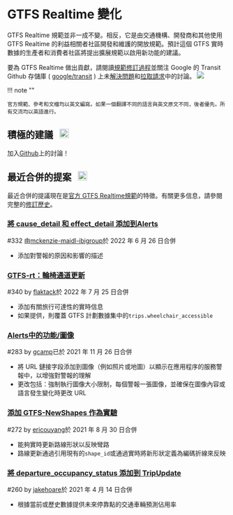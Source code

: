 # GTFS Realtime 變化

GTFS Realtime 規範並非一成不變。相反，它是由交通機構、開發商和其他使用 GTFS Realtime 的利益相關者社區開發和維護的開放規範。預計這個 GTFS 實時數據的生產者和消費者社區將提出擴展規範以啟用新功能的建議。

要為 GTFS Realtime 做出貢獻，請閱讀[規範修訂過程](../process)並關注 Google 的 Transit Github 存儲庫 ( [google/transit](https://github.com/google/transit) ) 上未[解決問題](https://github.com/google/transit/issues)和[拉取請求](https://github.com/google/transit/pulls)中的討論。 ![](../../assets/mark-github.svg)

!!! note ""

    官方規範、參考和文檔均以英文編寫。如果一個翻譯不同的語言與英文原文不同，後者優先。所有交流均以英語進行。

<!-- <br><div class="landing-page">
    <a class="button" href="../process">規範修改過程</a><a class="button" href="../guiding-principles">指導原則</a><a class="button" href="../revision-history">修訂記錄</a><a class="button" href="../extensions">實時擴展</a>
</div> -->

## 積極的建議 &ensp;<img src="../../assets/pr-active.svg" style="height:1em;"/>

<!-- 對新功能的積極建議GTFS Realtime.  -->

加入[Github](https://github.com/google/transit/pulls)上的討論！

<!-- <div class="row">
    <div class="active-container">
        <h3 class="title"><a class="no-icon" href="https://github.com/google/transit/pull/332" target="_blank">添加cause_detail和effect_detail到警報</a></h3>
        <p class="maintainer">#332 關於 2022 年 5 月 31 日由 <a class="no-icon" href="https://github.com/mckenzie-maidl-ibigroup" target="_blank">mckenzie-maidl-ibigroup</a></p>
    </div>
</div>
<div class="row"></div> -->

<!-- <div class="row no-active">
    <div class="no-active-container">
        <h3 class="title">目前沒有積極的提案GTFS Realtime.</h3>
        <p class="prompt">有建議嗎 &ensp;➜&ensp; 打開一個 <a href="https://github.com/google/transit/pulls" target="_blank">拉取請求</a>.</p>
    </div>
</div>
<div class="row"></div> -->

## 最近合併的提案 &ensp;<img src="../../assets/pr-merged.svg" style="height:1em;"/>

最近合併的提議現在是[官方 GTFS Realtime規範](../reference)的特徵。有關更多信息，請參閱完整的[修訂歷史](../process#revision-history)。

<div class="row"><div class="leftcontainer"><h3 class="title"><a href="https://github.com/google/transit/pull/332" class="no-icon" target="_blank">將 cause_detail 和 effect_detail 添加到Alerts</a></h3><p class="maintainer">#332 由<a href="https://github.com/mckenzie-maidl-ibigroup" class="no-icon" target="_blank">mckenzie-maidl-ibigroup</a>於 2022 年 6 月 26 日合併</p></div><div class="featurelist"><ul><li>添加對警報的原因和影響的描述</li></ul></div></div>

<div class="row"><div class="leftcontainer"><h3 class="title"> <a href="https://github.com/google/transit/pull/340" class="no-icon" target="_blank">GTFS-rt：輪椅通道更新</a></h3><p class="maintainer">#340 by <a href="https://github.com/flaktack" class="no-icon" target="_blank">flaktack</a>於 2022 年 7 月 25 日合併</p></div><div class="featurelist"><ul><li>添加有關旅行可達性的實時信息</li><li>如果提供，則覆蓋 GTFS 計劃數據集中的<code>trips.wheelchair_accessible</code> </li></ul></div></div>

<div class="row"><div class="leftcontainer"><h3 class="title"><a href="https://github.com/google/transit/pull/283" class="no-icon" target="_blank">Alerts中的功能/圖像</a></h3><p class="maintainer">#283 by <a href="https://github.com/gcamp" class="no-icon" target="_blank">gcamp</a>已於 2021 年 11 月 26 日合併</p></div><div class="featurelist"><ul><li>將 URL 鏈接字段添加到圖像（例如照片或地圖）以顯示在應用程序的服務警報中，以增強對警報的理解</li><li>更改包括：強制執行圖像大小限制，每個警報一張圖像，並確保在圖像內容或語言發生變化時更改 URL </li></ul></div></div>

<div class="row"><div class="leftcontainer"><h3 class="title"><a href="https://github.com/google/transit/pull/272" class="no-icon" target="_blank">添加 GTFS-NewShapes 作為實驗</a></h3><p class="maintainer">#272 by <a href="https://github.com/ericouyang" class="no-icon" target="_blank">ericouyang</a>於 2021 年 8 月 30 日合併</p></div><div class="featurelist"><ul><li>能夠實時更新路線形狀以反映彎路</li><li>路線更新通過引用現有的<code>shape_id</code>或通過實時將新形狀定義為編碼折線來反映</li></ul></div></div>

<div class="row"><div class="leftcontainer"><h3 class="title"><a href="https://github.com/google/transit/pull/260" class="no-icon" target="_blank">將 departure_occupancy_status 添加到 TripUpdate</a></h3><p class="maintainer"> #260 by <a href="https://github.com/jakehoare" class="no-icon" target="_blank">jakehoare</a>於 2021 年 4 月 14 日合併</p></div><div class="featurelist"><ul><li>根據當前或歷史數據提供未來停靠點的交通車輛預測佔用率</li></ul></div></div>

<div class="row"></div>
